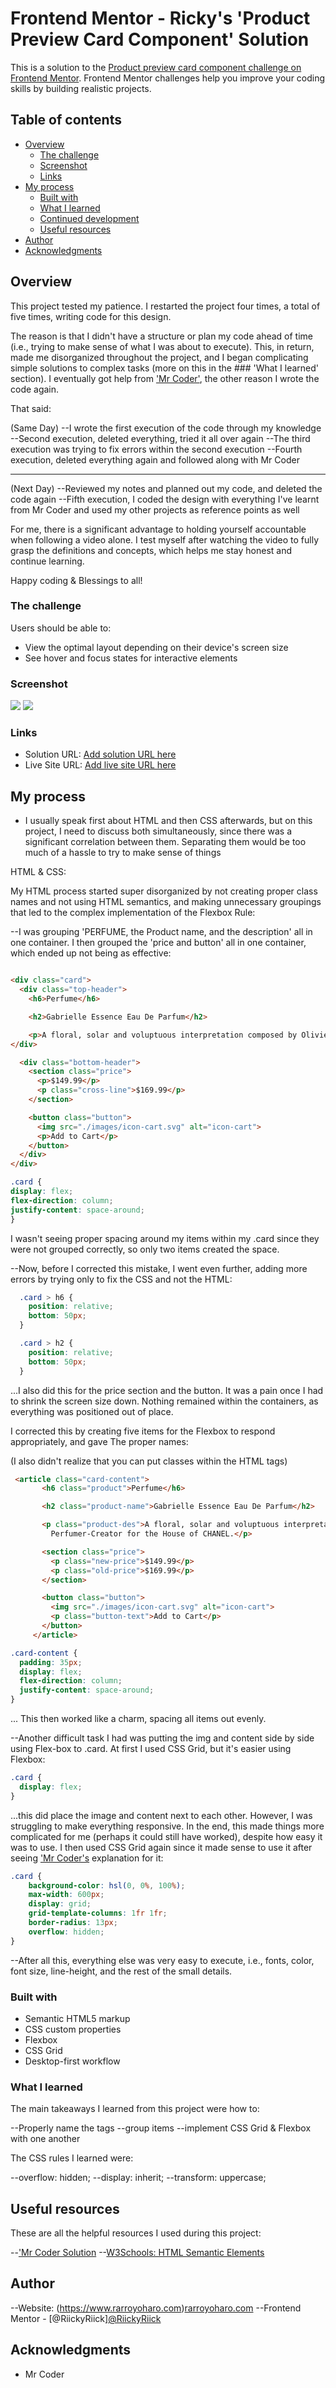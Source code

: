 # Frontend Mentor - Ricky's 'Product Preview Card Component' Solution


This is a solution to the [Product preview card component challenge on Frontend Mentor](https://www.frontendmentor.io/challenges/product-preview-card-component-GO7UmttRfa). Frontend Mentor challenges help you improve your coding skills by building realistic projects. 



## Table of contents

- [Overview](#overview)
  - [The challenge](#the-challenge)
  - [Screenshot](#screenshot)
  - [Links](#links)
- [My process](#my-process)
  - [Built with](#built-with)
  - [What I learned](#what-i-learned)
  - [Continued development](#continued-development)
  - [Useful resources](#useful-resources)
- [Author](#author)
- [Acknowledgments](#acknowledgments)


## Overview

This project tested my patience. I restarted the project four times, a total of five times, writing code for this design. 

The reason is that I didn't have a structure or plan my code ahead of time (i.e., trying to make sense of what I was about to execute). This, in return, made me disorganized throughout the project, and I began complicating simple solutions to complex tasks (more on this in the ### 'What I learned' section). I eventually got help from <a href="https://www.youtube.com/watch?v=9aDqk7jUMZQ" target="_blank">'Mr Coder'</a>, the other reason I wrote the code again. 

That said: 

(Same Day)
--I wrote the first execution of the code through my knowledge 
--Second execution, deleted everything, tried it all over again
--The third execution was trying to fix errors within the second execution
--Fourth execution, deleted everything again and followed along with Mr Coder 
____________________________________________________________________
(Next Day)
--Reviewed my notes and planned out my code, and deleted the code again
--Fifth execution, I coded the design with everything I've learnt from Mr Coder and used my other projects as reference points as well 

For me, there is a significant advantage to holding yourself accountable when following a video alone. I test myself after watching the video to fully grasp the definitions and concepts, which helps me stay honest and continue learning. 

Happy coding & Blessings to all!


### The challenge

Users should be able to:

- View the optimal layout depending on their device's screen size
- See hover and focus states for interactive elements

### Screenshot

<img src="./My Desktop Design.png"/>
<img src="./My Mobile Design.png"/>


### Links

- Solution URL: [Add solution URL here](https://your-solution-url.com)
- Live Site URL: [Add live site URL here](https://your-live-site-url.com)

## My process

* I usually speak first about HTML and then CSS afterwards, but on this project, I need to discuss both simultaneously, since there was a significant correlation between them. Separating them would be too much of a hassle to try to make sense of things 

HTML & CSS: 

My HTML process started super disorganized by not creating proper class names and not using HTML semantics, and making unnecessary groupings that led to the complex implementation of the Flexbox Rule:

--I was grouping 'PERFUME, the Product name, and the description' all in one container. 
I then grouped the 'price and button' all in one container, which ended up not being 
as effective:

```html

<div class="card">
  <div class="top-header">
    <h6>Perfume</h6>

    <h2>Gabrielle Essence Eau De Parfum</h2>

    <p>A floral, solar and voluptuous interpretation composed by Olivier Polge, Perfumer-Creator for the House of CHANEL.</p>
</div>

  <div class="bottom-header"> 
    <section class="price">
      <p>$149.99</p>
      <p class="cross-line">$169.99</p>
    </section>

    <button class="button">
      <img src="./images/icon-cart.svg" alt="icon-cart">
      <p>Add to Cart</p>
    </button>
  </div>
</div>
  ```



```css
.card {
display: flex; 
flex-direction: column; 
justify-content: space-around;
}
```
I wasn't seeing proper spacing around my items within my .card since they were not grouped correctly, so only two items created the space. 

--Now, before I corrected this mistake, I went even further, adding more errors by trying only to fix the CSS and not the HTML:

```css
  .card > h6 {
    position: relative;
    bottom: 50px;
  }

  .card > h2 {
    position: relative;
    bottom: 50px;
  }
```

...I also did this for the price section and the button. It was a pain once I had to shrink the screen size down. Nothing remained within the containers, as everything was positioned out of place.

I corrected this by creating five items for the Flexbox to respond appropriately, and gave 
The proper names:

 (I also didn't realize that you can put classes within the HTML tags)

 ```html
  <article class="card-content">
        <h6 class="product">Perfume</h6>

        <h2 class="product-name">Gabrielle Essence Eau De Parfum</h2>

        <p class="product-des">A floral, solar and voluptuous interpretation composed by Olivier Polge,
          Perfumer-Creator for the House of CHANEL.</p>

        <section class="price">
          <p class="new-price">$149.99</p>
          <p class="old-price">$169.99</p>
        </section>

        <button class="button">
          <img src="./images/icon-cart.svg" alt="icon-cart">
          <p class="button-text">Add to Cart</p>
        </button>
      </article>
  ```

  ```css
  .card-content {
    padding: 35px;
    display: flex;
    flex-direction: column;
    justify-content: space-around;
}
  ```

... This then worked like a charm, spacing all items out evenly. 

--Another difficult task I had was putting the img and content side by side using Flex-box to .card. At first I used CSS Grid, but it's easier using Flexbox:

```css
.card {
  display: flex;
}
```
...this did place the image and content next to each other. However, I was struggling to make everything responsive. In the end, this made things more complicated for me (perhaps it could still have worked), despite how easy it was to use. I then used CSS Grid again since it made sense to use it after seeing <a href="https://www.youtube.com/watch?v=9aDqk7jUMZQ" target="_blank">'Mr Coder's</a> explanation for it: 

```css
.card {
    background-color: hsl(0, 0%, 100%);
    max-width: 600px;
    display: grid;
    grid-template-columns: 1fr 1fr;
    border-radius: 13px;
    overflow: hidden;
}
```

--After all this, everything else was very easy to execute, i.e., fonts, color, font size, line-height, and the rest of the small details. 






### Built with

- Semantic HTML5 markup
- CSS custom properties
- Flexbox
- CSS Grid
- Desktop-first workflow

### What I learned

The main takeaways I learned from this project were how to:

--Properly name the tags 
--group items
--implement CSS Grid & Flexbox with one another

The CSS rules I learned were:

--overflow: hidden;
--display: inherit;
--transform: uppercase;


## Useful resources

These are all the helpful resources I used during this project:

--<a href="https://www.youtube.com/watch?v=9aDqk7jUMZQ" target="_blank">'Mr Coder Solution</a> 
--<a href="https://www.w3schools.com/html/html5_semantic_elements.asp" target="_blank">W3Schools: HTML Semantic Elements</a>

## Author

--Website: (https://www.rarroyoharo.com)<a href="https://www.rarroyoharo.com" target="_blank">rarroyoharo.com</a> 
--Frontend Mentor - [@RiickyRiick]<a href="https://www.frontendmentor.io/profile/RiickyRiick" target="_blank">@RiickyRiick</a> 



## Acknowledgments

- Mr Coder


